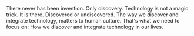 There never has been invention. Only discovery. Technology is not a magic trick. It is there. Discovered or undiscovered. The way we discover and integrate technology, matters to human culture. That's what we need to focus on: How we discover and integrate technology in our lives. 
